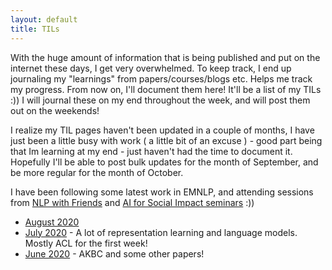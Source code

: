 ```yaml
---
layout: default
title: TILs
---
```


With the huge amount of information that is being published and put on the internet these days, I get very overwhelmed. To keep track, I end up journaling my "learnings" from papers/courses/blogs etc. Helps me track my progress. From now on, I'll document them here! It'll be a list of my TILs :)) I will journal these on my end throughout the week, and will post them out on the weekends!

I realize my TIL pages haven't been updated in a couple of months, I have just been a little busy with work ( a little bit of an excuse ) - good part being that Im learning at my end - just haven't had the time to document it. Hopefully I'll be able to post bulk updates for the month of September, and be more regular for the month of October.

I have been following some latest work in EMNLP, and attending sessions from [NLP with Friends](https://nlpwithfriends.com/) and [AI for Social Impact seminars](https://crcs.seas.harvard.edu/ai-social-impact)
 :))

* [August 2020](august_2020.md)
* [July 2020](july_2020.md) - A lot of representation learning and language models. Mostly ACL for the first week!
* [June 2020](june_2020.md) - AKBC and some other papers!
